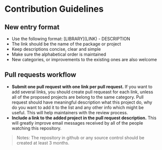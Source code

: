 # Contribution Guidelines

## New entry format

* Use the following format: \[LIBRARY\]\(LINK\) - DESCRIPTION
* The link should be the name of the package or project
* Keep descriptions concise, clear and simple
* Make sure the alphabetical order is maintained
* New categories, or improvements to the existing ones are also welcome

## Pull requests workflow

* **Submit one pull request with one link per pull request.** If you want to add several links, you should create pull requeast for each link, unless all of the proposed projects are belong to the same category. Pull request should have meaningful description what this project do, why do you want to add it to the list and any other info which might be useful. This will help maintainers with the review process.
* **Include a link to the added project in the pull request description.** This will greatly improve email messages received by all of the people watching this repository.

> Notes: The repository in github or any source control should be created at least 3 months.
